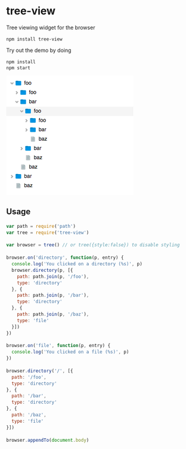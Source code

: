 # tree-view

Tree viewing widget for the browser

```
npm install tree-view
```

Try out the demo by doing

```
npm install
npm start
```

![screenshot](screenshot.png)

## Usage

``` js
var path = require('path')
var tree = require('tree-view')

var browser = tree() // or tree({style:false}) to disable styling

browser.on('directory', function(p, entry) {
  console.log('You clicked on a directory (%s)', p)
  browser.directory(p, [{
    path: path.join(p, '/foo'),
    type: 'directory'
  }, {
    path: path.join(p, '/bar'),
    type: 'directory'
  }, {
    path: path.join(p, '/baz'),
    type: 'file'
  }])
})

browser.on('file', function(p, entry) {
  console.log('You clicked on a file (%s)', p)
})

browser.directory('/', [{
  path: '/foo',
  type: 'directory'
}, {
  path: '/bar',
  type: 'directory'
}, {
  path: '/baz',
  type: 'file'
}])

browser.appendTo(document.body)
```